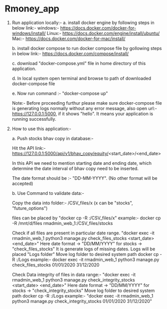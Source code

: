 # Rmoney_app

1. Run application locally:-
   a. install docker engine by following steps in below link:-
      windows:- https://docs.docker.com/docker-for-windows/install/
      Linux:- https://docs.docker.com/engine/install/ubuntu/
      Mac:- https://docs.docker.com/docker-for-mac/install/
      
   b. install docker compose to run docker compose file by gollowing steps in below link:-
      https://docs.docker.com/compose/install/
      
   c. download "docker-compose.yml" file in home directory of this application.
   
   d. In local system open terminal and browse to path of downloaded docker-compose file
   
   e. Now run command :- "docker-compose up"

   Note:- Before proceeding furthur please make sure docker-compose file is generating logs normally without any error message, also open url:- https://127.0.0.1:5000, if it shows "hello". It means your application is running successfully.
   
2. How to use this application:-

   a. Push stocks bhav copy in database:-
   
      Hit the API link:- https://127.0.0.1:5000/api/v1/bhav_copy/equity/<start_date>/<end_date>
      
      In this API we need to mention starting date and ending date, which determine the date interval of bhav copy need to be inserted.
      
      The date format should be :- "DD-MM-YYYY". (No other format will be accepted)

   b. Use Command to validate data:-
   
      Copy the data into folder:- /CSV_files/x    (x can be "stocks", "future_options")
      
      files can be placed by 
        "docker cp -R <source folder path> <flask contianer name>:/CSV_files/x"
      example:- 
        docker cp -R /mnt/d/files rmadmin_web_1:/CSV_files/stocks
      
  
      Check if all files are present in particular date range.
        "docker exec -it rmadmin_web_1 python3 manage.py check_files_stocks <start_date> <end_date>"
        Here date format -> "DD/MM/YYYY"
        for stocks -> "check_files_stocks" 
        It is generate logs of missing dates. Logs will be placed "Logs folder"
      Move log folder to desired system path
        docker cp -R <flask contianer name>:/Logs <destination path>
      example:- 
        docker exec -it rmadmin_web_1 python3 manage.py check_files_stocks 01/01/2020 31/12/2020
      
  
      Check Data integrity of files in data range:- 
        "docker exec -it rmadmin_web_1 python3 manage.py check_integrity_stocks <start_date> <end_date>"
        Here date format -> "DD/MM/YYYY"
        for stocks -> "check_integrity_stocks"
      Move log folder to desired system path
        docker cp -R <flask contianer name>:/Logs <destination path>
      example:- 
        "docker exec -it rmadmin_web_1 python3 manage.py check_integrity_stocks 01/01/2020 31/12/2020"
   
  
      
   
